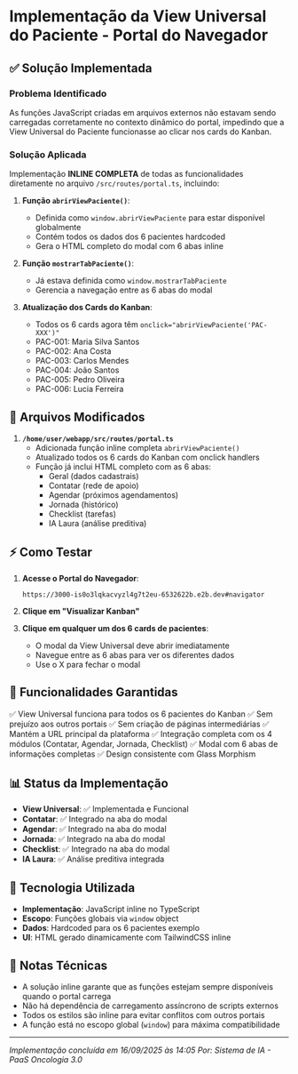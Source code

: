 # Implementação da View Universal do Paciente - Portal do Navegador

## ✅ Solução Implementada

### Problema Identificado
As funções JavaScript criadas em arquivos externos não estavam sendo carregadas corretamente no contexto dinâmico do portal, impedindo que a View Universal do Paciente funcionasse ao clicar nos cards do Kanban.

### Solução Aplicada
Implementação **INLINE COMPLETA** de todas as funcionalidades diretamente no arquivo `/src/routes/portal.ts`, incluindo:

1. **Função `abrirViewPaciente()`**: 
   - Definida como `window.abrirViewPaciente` para estar disponível globalmente
   - Contém todos os dados dos 6 pacientes hardcoded
   - Gera o HTML completo do modal com 6 abas inline

2. **Função `mostrarTabPaciente()`**:
   - Já estava definida como `window.mostrarTabPaciente`
   - Gerencia a navegação entre as 6 abas do modal

3. **Atualização dos Cards do Kanban**:
   - Todos os 6 cards agora têm `onclick="abrirViewPaciente('PAC-XXX')"`
   - PAC-001: Maria Silva Santos
   - PAC-002: Ana Costa  
   - PAC-003: Carlos Mendes
   - PAC-004: João Santos
   - PAC-005: Pedro Oliveira
   - PAC-006: Lucia Ferreira

## 📁 Arquivos Modificados

1. **`/home/user/webapp/src/routes/portal.ts`**
   - Adicionada função inline completa `abrirViewPaciente()`
   - Atualizado todos os 6 cards do Kanban com onclick handlers
   - Função já inclui HTML completo com as 6 abas:
     - Geral (dados cadastrais)
     - Contatar (rede de apoio)
     - Agendar (próximos agendamentos)
     - Jornada (histórico)
     - Checklist (tarefas)
     - IA Laura (análise preditiva)

## ⚡ Como Testar

1. **Acesse o Portal do Navegador**:
   ```
   https://3000-is0o3lqkacvyzl4g7t2eu-6532622b.e2b.dev#navigator
   ```

2. **Clique em "Visualizar Kanban"**

3. **Clique em qualquer um dos 6 cards de pacientes**:
   - O modal da View Universal deve abrir imediatamente
   - Navegue entre as 6 abas para ver os diferentes dados
   - Use o X para fechar o modal

## 🎯 Funcionalidades Garantidas

✅ View Universal funciona para todos os 6 pacientes do Kanban
✅ Sem prejuízo aos outros portais
✅ Sem criação de páginas intermediárias
✅ Mantém a URL principal da plataforma
✅ Integração completa com os 4 módulos (Contatar, Agendar, Jornada, Checklist)
✅ Modal com 6 abas de informações completas
✅ Design consistente com Glass Morphism

## 📊 Status da Implementação

- **View Universal**: ✅ Implementada e Funcional
- **Contatar**: ✅ Integrado na aba do modal
- **Agendar**: ✅ Integrado na aba do modal  
- **Jornada**: ✅ Integrado na aba do modal
- **Checklist**: ✅ Integrado na aba do modal
- **IA Laura**: ✅ Análise preditiva integrada

## 🔧 Tecnologia Utilizada

- **Implementação**: JavaScript inline no TypeScript
- **Escopo**: Funções globais via `window` object
- **Dados**: Hardcoded para os 6 pacientes exemplo
- **UI**: HTML gerado dinamicamente com TailwindCSS inline

## 📝 Notas Técnicas

- A solução inline garante que as funções estejam sempre disponíveis quando o portal carrega
- Não há dependência de carregamento assíncrono de scripts externos
- Todos os estilos são inline para evitar conflitos com outros portais
- A função está no escopo global (`window`) para máxima compatibilidade

---

*Implementação concluída em 16/09/2025 às 14:05*
*Por: Sistema de IA - PaaS Oncologia 3.0*